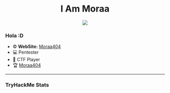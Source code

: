 <h1 align="center">I Am Moraa</h1>

<div id="header" align="center">
  <img loop="infinite" width="auto" src="https://aniyuki.com/wp-content/uploads/2021/05/gif-aniyuki-zero-two-29.gif">
</div>

### Hola :D
 -  © **WebSite:** [Moraa404](https://moraa404.github.io/)
 - 💻 Pentester
 - 🚩 CTF Player
 - 🏆 [Moraa404](https://tryhackme.com/p/mora404)
 ---
 ### TryHackMe Stats
<script src="https://tryhackme.com/badge/314441"></script>
